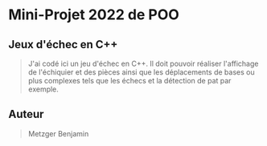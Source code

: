 # Mini-Projet 2022 de POO
## Jeux d'échec en C++

>J'ai codé ici un jeu d'échec en C++. Il doit pouvoir réaliser l'affichage de l'échiquier et des pièces ainsi que les déplacements de bases ou plus complexes tels que les échecs et la détection de pat par exemple.

## Auteur
>Metzger Benjamin

